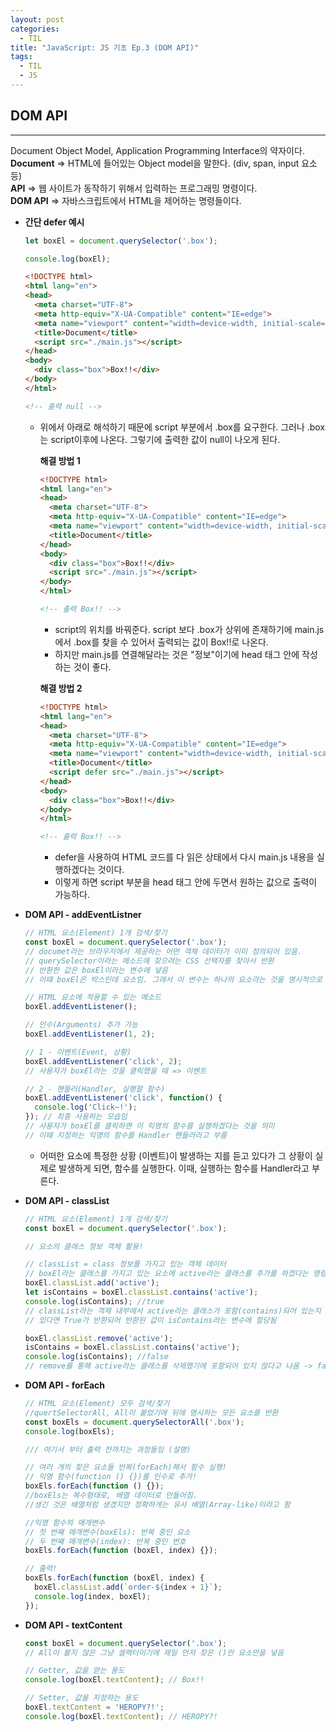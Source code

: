 ```yaml
---
layout: post
categories:
  - TIL
title: "JavaScript: JS 기초 Ep.3 (DOM API)"
tags:
  - TIL
  - JS
---
```


## __DOM API__
---
Document Object Model, Application Programming Interface의 약자이다.  
**Document** ⇒ HTML에 들어있는 Object model을 말한다. (div, span, input 요소 등)  
**API** ⇒ 웹 사이트가 동작하기 위해서 입력하는 프로그래밍 명령이다.  
**DOM API** ⇒ 자바스크립트에서 HTML을 제어하는 명령들이다.
- **간단 defer 예시**
  ```js
  let boxEl = document.querySelector('.box');
  
  console.log(boxEl);
  ```
  
  ```html
  <!DOCTYPE html>
  <html lang="en">
  <head>
    <meta charset="UTF-8">
    <meta http-equiv="X-UA-Compatible" content="IE=edge">
    <meta name="viewport" content="width=device-width, initial-scale=1.0">
    <title>Document</title>
    <script src="./main.js"></script>
  </head>
  <body>
    <div class="box">Box!!</div>
  </body>
  </html>
  
  <!-- 출력 null -->
  ```
    - 위에서 아래로 해석하기 때문에 script 부분에서 .box를 요구한다.
    그러나 .box는 script이후에 나온다. 그렇기에 출력한 값이 null이 나오게 된다.  
    
      __해결 방법 1__

      ```html
      <!DOCTYPE html>
      <html lang="en">
      <head>
        <meta charset="UTF-8">
        <meta http-equiv="X-UA-Compatible" content="IE=edge">
        <meta name="viewport" content="width=device-width, initial-scale=1.0">
        <title>Document</title>
      </head>
      <body>
        <div class="box">Box!!</div>
        <script src="./main.js"></script>
      </body>
      </html>
      
      <!-- 출력 Box!! -->
      ```
      - script의 위치를 바꿔준다. script 보다 .box가 상위에 존재하기에 main.js에서 .box를 찾을 수 있어서 출력되는 값이 Box!!로 나온다.
      - 하지만 main.js를 연결해달라는 것은 "정보"이기에 head 태그 안에 작성하는 것이 좋다.  
    
      __해결 방법 2__
      
      ```html
      <!DOCTYPE html>
      <html lang="en">
      <head>
        <meta charset="UTF-8">
        <meta http-equiv="X-UA-Compatible" content="IE=edge">
        <meta name="viewport" content="width=device-width, initial-scale=1.0">
        <title>Document</title>
        <script defer src="./main.js"></script>
      </head>
      <body>
        <div class="box">Box!!</div>
      </body>
      </html>
      
      <!-- 출력 Box!! -->
      ```
      - defer을 사용하여 HTML 코드를 다 읽은 상태에서 다시 main.js 내용을 실행하겠다는 것이다.
      - 이렇게 하면 script 부분을 head 태그 안에 두면서 원하는 값으로 출력이 가능하다.

- **DOM API - addEventListner**
  ```js
  // HTML 요소(Element) 1개 검색/찾기
  const boxEl = document.querySelector('.box');
  // documet라는 브라우저에서 제공하는 어떤 객체 데이터가 이미 정의되어 있음.
  // querySelector이라는 메소드에 찾으려는 CSS 선택자를 찾아서 반환
  // 반환한 값은 boxEl이라는 변수에 넣음 
  // 이때 boxEl은 박스인데 요소임. 그래서 이 변수는 하나의 요소라는 것을 명시적으로 나타냄
  
  // HTML 요소에 적용할 수 있는 메소드
  boxEl.addEventListener();
  
  // 인수(Arguments) 추가 가능
  boxEl.addEventListener(1, 2);
  
  // 1 - 이벤트(Event, 상황)
  boxEl.addEventListener('click', 2);
  // 사용자가 boxEl라는 것을 클릭했을 때 => 이벤트
  
  // 2 - 핸들러(Handler, 실행할 함수)
  boxEl.addEventListener('click', function() {
    console.log('Click~!');
  }); // 최종 사용하는 모습임
  // 사용자가 boxEl를 클릭하면 이 익명의 함수를 실행하겠다는 것을 의미
  // 이때 지정하는 익명의 함수를 Handler 핸들러라고 부름
  ```
    - 어떠한 요소에 특정한 상황 (이벤트)이 발생하는 지를 듣고 있다가 그 상황이 실제로 발생하게 되면, 함수를 실행한다. 이때, 실행하는 함수를 Handler라고 부른다.

- **DOM API - classList**
  ```js
  // HTML 요소(Element) 1개 검색/찾기
  const boxEl = document.querySelector('.box');
  
  // 요소의 클래스 정보 객체 활용!
  
  // classList = class 정보를 가지고 있는 객체 데이터
  // boxEl라는 클래스를 가지고 있는 요소에 active라는 클래스를 추가를 하겠다는 명령
  boxEl.classList.add('active');
  let isContains = boxEl.classList.contains('active');
  console.log(isContains); //true
  // classList라는 객체 내부에서 active라는 클래스가 포함(contains)되어 있는지 체크해주는 API
  // 있다면 True가 반환되어 반환된 값이 isContains라는 변수에 할당됨
  
  boxEl.classList.remove('active');
  isContains = boxEl.classList.contains('active');
  console.log(isContains); //false
  // remove를 통해 active라는 클래스를 삭제했기에 포함되어 있지 않다고 나옴 -> false가 나옴
  ```
    
- **DOM API - forEach**
  ```js
  // HTML 요소(Element) 모두 검색/찾기
  //quertSelectorAll, All이 붙었기에 뒤에 명시하는 모든 요소를 반환
  const boxEls = document.querySelectorAll('.box');
  console.log(boxEls);
  
  /// 여기서 부터 출력 전까지는 과정들임 (설명)
  
  // 여러 개의 찾은 요소들 반복(forEach)해서 함수 실행!
  // 익명 함수(function () {})를 인수로 추가!
  boxEls.forEach(function () {});
  //boxEls는 복수형태로, 배열 데이터로 만들어짐.
  //생긴 것은 배열처럼 생겼지만 정확하게는 유사 배열(Array-like)이라고 함
  
  //익명 함수의 매개변수
  // 첫 번째 매개변수(boxEls): 반복 중인 요소
  // 두 번째 매개변수(index): 반복 중인 번호
  boxEls.forEach(function (boxEl, index) {});
  
  // 출력!
  boxEls.forEach(function (boxEl, index) {
    boxEl.classList.add(`order-${index + 1}`);
    console.log(index, boxEl);
  });
  ```
    
- **DOM API - textContent**
  ```js
  const boxEl = document.querySelector('.box');
  // All이 붙지 않은 그냥 셀렉터이기에 제일 먼저 찾은 ()안 요소만을 넣음
  
  // Getter, 값을 얻는 용도
  console.log(boxEl.textContent); // Box!!
  
  // Setter, 값을 지정하는 용도
  boxEl.textContent = 'HEROPY?!';
  console.log(boxEl.textContent); // HEROPY?!
  ```